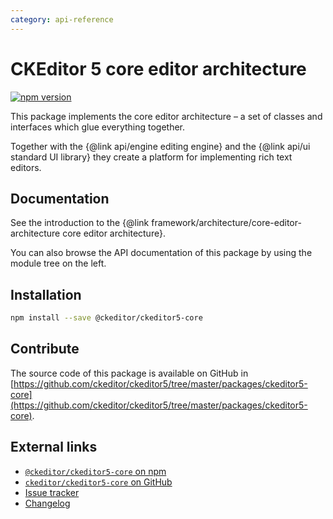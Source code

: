 ```yaml
---
category: api-reference
---
```


# CKEditor&nbsp;5 core editor architecture

[![npm version](https://badge.fury.io/js/%40ckeditor%2Fckeditor5-core.svg)](https://www.npmjs.com/package/@ckeditor/ckeditor5-core)

This package implements the core editor architecture &ndash; a set of classes and interfaces which glue everything together.

Together with the {@link api/engine editing engine} and the {@link api/ui standard UI library} they create a platform for implementing rich text editors.

## Documentation

See the introduction to the {@link framework/architecture/core-editor-architecture core editor architecture}.

You can also browse the API documentation of this package by using the module tree on the left.

## Installation

```bash
npm install --save @ckeditor/ckeditor5-core
```

## Contribute

The source code of this package is available on GitHub in [https://github.com/ckeditor/ckeditor5/tree/master/packages/ckeditor5-core](https://github.com/ckeditor/ckeditor5/tree/master/packages/ckeditor5-core).

## External links

* [`@ckeditor/ckeditor5-core` on npm](https://www.npmjs.com/package/@ckeditor/ckeditor5-core)
* [`ckeditor/ckeditor5-core` on GitHub](https://github.com/ckeditor/ckeditor5/tree/master/packages/ckeditor5-core)
* [Issue tracker](https://github.com/ckeditor/ckeditor5/issues)
* [Changelog](https://github.com/ckeditor/ckeditor5/blob/master/CHANGELOG.md)
